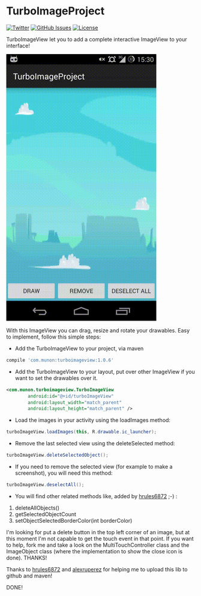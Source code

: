 # TurboImageProject
[![Twitter](http://img.shields.io/badge/contact-@drmunon-red.svg?style=flat)](http://twitter.com/drmunon)
[![GitHub Issues](http://img.shields.io/github/issues/Mun0n/TurboImageProject.svg?style=flat)](http://github.com/Mun0n/TurboImageProject/issues)
[![License](https://img.shields.io/badge/license-MIT-yellow.svg?style=flat)](http://opensource.org/licenses/MIT)


TurboImageView let you to add a complete interactive ImageView to your interface!

![TurboImageView preview](screenshot.gif)

With this ImageView you can drag, resize and rotate your drawables. Easy to implement, follow this simple steps:

* Add the TurboImageView to your project, via maven

```gradle
compile 'com.munon:turboimageview:1.0.6'
```
* Add the TurboImageView to your layout, put over other ImageView if you want to set the drawables over it.

```xml
<com.munon.turboimageview.TurboImageView
        android:id="@+id/turboImageView"
        android:layout_width="match_parent"
        android:layout_height="match_parent" />
```
* Load the images in your activity using the loadImages method:

```java
turboImageView.loadImages(this, R.drawable.ic_launcher);
````

* Remove the last selected view using the deleteSelected method:

```java
turboImageView.deleteSelectedObject();
```

* If you need to remove the selected view (for example to make a screenshot), you will need this method:

```java
turboImageView.deselectAll();
```
* You will find other related methods like, added by [hrules6872](https://github.com/hrules6872) ;-) :
1. deleteAllObjects()
2. getSelectedObjectCount
3. setObjectSelectedBorderColor(int borderColor)

I'm looking for put a delete button in the top left corner of an image, but at this moment I'm not capable to get the touch event in that point. If you want to help, fork me and take a look on the MultiTouchController class and the ImageObject class (where the implementation to show the close icon is done). THANKS!

Thanks to [hrules6872](https://github.com/hrules6872) and [alexruperez](https://github.com/alexruperez) for helping me to upload this lib to github and maven! 

DONE!

